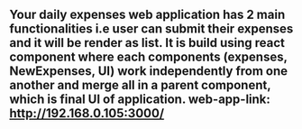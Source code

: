 Your daily expenses web application has 2 main functionalities i.e
user can submit their expenses and it will be render as list.
It is build using react component where each components (expenses, NewExpenses, UI) work independently from one another and merge all in a parent component,  which is final UI of application.
web-app-link: http://192.168.0.105:3000/
-----------------------------------------------------------------------------------------------------------------------------------------------------------------

